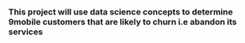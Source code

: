 ### This project  will use data science concepts to determine 9mobile customers that are likely to churn i.e abandon its services
